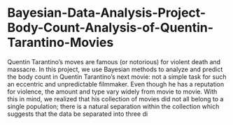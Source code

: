 # Bayesian-Data-Analysis-Project-Body-Count-Analysis-of-Quentin-Tarantino-Movies
Quentin Tarantino’s moves are famous (or notorious) for violent death and massacre. In this project, we use Bayesian methods to analyze and predict the body count in Quentin Tarantino’s next movie: not a simple task for such an eccentric and unpredictable filmmaker. Even though he has a reputation for violence, the amount and type vary widely from movie to movie. With this in mind, we realized that his collection of movies did not all belong to a single population; there is a natural separation within the collection which suggests that the data be separated into three di
